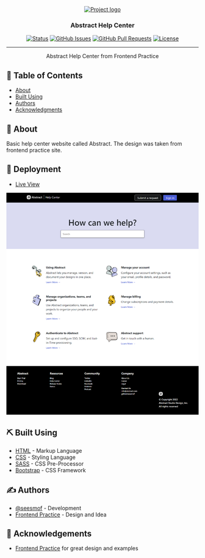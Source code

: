 <p align="center">
  <a href="" rel="noopener">
 <img src="https://images.prismic.io/frontendpractice/f990db40-ba07-479c-b52c-3b2c6caabc89_domain.png?auto=compress,format" alt="Project logo"></a>
</p>

<h3 align="center">Abstract Help Center</h3>

<div align="center">

[![Status](https://img.shields.io/badge/status-active-success.svg)]()
[![GitHub Issues](https://img.shields.io/github/issues/seesmof/The-Documentation-Compendium.svg)](https://github.com/seesmof/fp-abstract/issues)
[![GitHub Pull Requests](https://img.shields.io/github/issues-pr/seesmof/The-Documentation-Compendium.svg)](https://github.com/seesmof/fp-abstract/pulls)
[![License](https://img.shields.io/badge/license-MIT-blue.svg)](./LICENSE)

</div>

---

<p align="center"> Abstract Help Center from Frontend Practice
    <br>
</p>

## 📝 Table of Contents

- [About](#about)
- [Built Using](#built_using)
- [Authors](#authors)
- [Acknowledgments](#acknowledgement)

## 🧐 About <a name = "about"></a>

Basic help center website called Abstract. The design was taken from frontend practice site.

## 🚀 Deployment <a name = "deployment"></a>

- [Live View](https://seesmof.github.io/fp-abstract/)

![Website Page](./img/Abstract.png)

## ⛏️ Built Using <a name = "built_using"></a>

- [HTML](https://www.w3.org/html/) - Markup Language
- [CSS](https://www.w3schools.com/css/) - Styling Language
- [SASS](https://sass-lang.com/) - CSS Pre-Processor
- [Bootstrap](https://getbootstrap.com/) - CSS Framework

## ✍️ Authors <a name = "authors"></a>

- [@seesmof](https://github.com/seesmof) - Development
- [Frontend Practice](https://www.frontendpractice.com/) - Design and Idea

## 🎉 Acknowledgements <a name = "acknowledgement"></a>

- [Frontend Practice](https://www.frontendpractice.com/) for great design and examples
